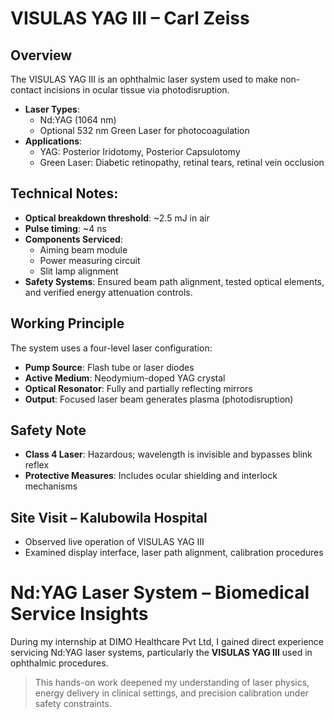 # VISULAS YAG III – Carl Zeiss

## Overview
The VISULAS YAG III is an ophthalmic laser system used to make non-contact incisions in ocular tissue via photodisruption.

- **Laser Types**: 
  - Nd:YAG (1064 nm)
  - Optional 532 nm Green Laser for photocoagulation
- **Applications**:
  - YAG: Posterior Iridotomy, Posterior Capsulotomy
  - Green Laser: Diabetic retinopathy, retinal tears, retinal vein occlusion

## Technical Notes:

- **Optical breakdown threshold**: ~2.5 mJ in air
- **Pulse timing**: ~4 ns
- **Components Serviced**:
  - Aiming beam module
  - Power measuring circuit
  - Slit lamp alignment
- **Safety Systems**: Ensured beam path alignment, tested optical elements, and verified energy attenuation controls.

## Working Principle
The system uses a four-level laser configuration:
- **Pump Source**: Flash tube or laser diodes
- **Active Medium**: Neodymium-doped YAG crystal
- **Optical Resonator**: Fully and partially reflecting mirrors
- **Output**: Focused laser beam generates plasma (photodisruption)

## Safety Note
- **Class 4 Laser**: Hazardous; wavelength is invisible and bypasses blink reflex
- **Protective Measures**: Includes ocular shielding and interlock mechanisms

## Site Visit – Kalubowila Hospital
- Observed live operation of VISULAS YAG III
- Examined display interface, laser path alignment, calibration procedures

# Nd:YAG Laser System – Biomedical Service Insights

During my internship at DIMO Healthcare Pvt Ltd, I gained direct experience servicing Nd:YAG laser systems, particularly the **VISULAS YAG III** used in ophthalmic procedures.

> This hands-on work deepened my understanding of laser physics, energy delivery in clinical settings, and precision calibration under safety constraints.
